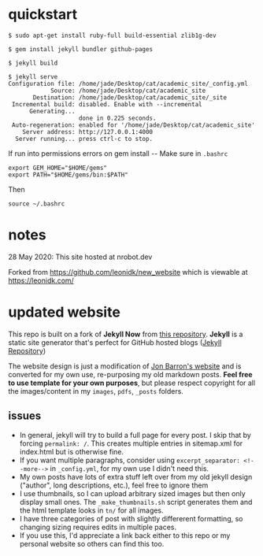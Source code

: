 # quickstart

```
$ sudo apt-get install ruby-full build-essential zlib1g-dev

$ gem install jekyll bundler github-pages

$ jekyll build

$ jekyll serve
Configuration file: /home/jade/Desktop/cat/academic_site/_config.yml
            Source: /home/jade/Desktop/cat/academic_site
       Destination: /home/jade/Desktop/cat/academic_site/_site
 Incremental build: disabled. Enable with --incremental
      Generating... 
                    done in 0.225 seconds.
 Auto-regeneration: enabled for '/home/jade/Desktop/cat/academic_site'
    Server address: http://127.0.0.1:4000
  Server running... press ctrl-c to stop.
```

If run into permissions errors on gem install  --
Make sure in `.bashrc`
```
export GEM_HOME="$HOME/gems"
export PATH="$HOME/gems/bin:$PATH"
```

Then
```
source ~/.bashrc
```

# notes

28 May 2020: This site hosted at nrobot.dev

Forked from 
https://github.com/leonidk/new_website which is viewable at https://leonidk.com/

# updated website

This repo is built on a fork of **Jekyll Now** from [this repository](https://github.com/barryclark/jekyll-now). **Jekyll** is a static site generator that's perfect for GitHub hosted blogs ([Jekyll Repository](https://github.com/jekyll/jekyll))

The website design is just a modification of [Jon Barron's website](https://jonbarron.info/) and is converted for my own use, re-purposing my old markdown posts. **Feel free to use template for your own purposes**, but please respect copyright for all the images/content in my `images`, `pdfs`, `_posts` folders. 



## issues
* In general, jekyll will try to build a full page for every post. I skip that by forcing `permalink: /`. This creates multiple entries in sitemap.xml for index.html but is otherwise fine. 
* If you want multiple paragraphs, consider using `excerpt_separator: <!--more-->` in `_config.yml`, for my own use I didn't need this. 
* My own posts have lots of extra stuff left over from my old jekyll design ("author", long descriptions, etc.), feel free to ignore them
* I use thumbnails, so I can upload arbitrary sized images but then only display small ones. The `_make_thumbnails.sh` script generates them and the html template looks in `tn/` for all images. 
* I have three categories of post with slightly differerent formatting, so changing sizing requires edits in multiple paces. 
* If you use this, I'd appreciate a link back either to this repo or my personal website so others can find this too. 

